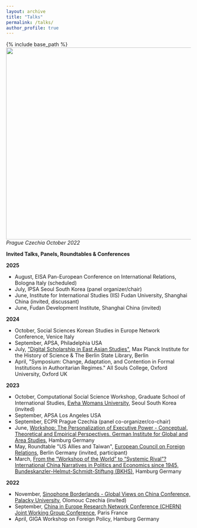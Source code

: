 ```yaml
---
layout: archive
title: "Talks"
permalink: /talks/
author_profile: true
---
```


{% include base_path %}      
<img src="https://github.com/ehsong/ehsong.github.io/blob/master/images/IMG_9745.jpg?raw=true" width="700" height="525">        
*Prague Czechia October 2022*

**Invited Talks, Panels, Roundtables & Conferences**

**2025**

- August, EISA Pan-European Conference on International Relations, Bologna Italy (scheduled)
- July, IPSA Seoul South Korea (panel organizer/chair)
- June, Institute for International Studies (IIS) Fudan University, Shanghai China (invited, discussant)
- June, Fudan Development Institute, Shanghai China (invited)
  
**2024**

- October, Social Sciences Korean Studies in Europe Network Conference, Venice Italy
- September, APSA, Philadelphia USA
- July, ["Digital Scholarship in East Asian Studies"](https://www.mpiwg-berlin.mpg.de/news/charting-european-d-sea-digital-scholarship-east-asian-studies), Max Planck Institute for the History of Science & The Berlin State Library, Berlin
- April, "Symposium: Change, Adaptation, and Contention in Formal Institutions in Authoritarian Regimes." All Souls College, Oxford University, Oxford UK

**2023**

- October, Computational Social Science Workshop, Graduate School of International Studies, [Ewha Womans University](https://www.ewha.ac.kr/ewhaen/index.do), Seoul South Korea (invited)
- September, APSA Los Angeles USA
- September, ECPR Prague Czechia (panel co-organizer/co-chair)
- June, [Workshop: The Personalization of Executive Power - Conceptual, Theoretical and Empirical Perspectives. German Institute for Global and Area Studies](https://www.giga-hamburg.de/en/events/conferences-and-workshops/personalization-executive-power-conceptual-theoretical-empirical-perspectives), Hamburg Germany
- May, Roundtable "US Allies and Taiwan", [European Council on Foreign Relations](https://ecfr.eu/), Berlin Germany (invited, participant)
- March, [From the “Workshop of the World” to “Systemic Rival”? International China Narratives in Politics and Economics since 1945, Bundeskanzler-Helmut-Schmidt-Stiftung (BKHS)](https://www.helmut-schmidt.de/en/), Hamburg Germany     

**2022**

- November, [Sinophone Borderlands - Global Views on China Conference, Palacky University](https://sinofon.cz/surveys/), Olomouc Czechia (invited)
- September, [China in Europe Research Network Conference (CHERN) Joint Working Group Conference](https://china-in-europe.net/chern-joint-working-group-conference-in-september-2022-at-inalco-paris/), Paris France
- April, GIGA Workshop on Foreign Policy, Hamburg Germany
